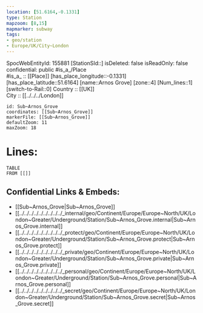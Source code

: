```yaml
---
location: [51.6164,-0.1331] 
type: Station 
mapzoom: [8,15] 
mapmarker: subway 
tags:
- geo/station
- Europe/UK/City~London
---
```

SpocWebEntityId: 155881
[StationSId::] 
isDeleted: false
isReadOnly: false
confidential: public
#is_a_/Place  
#is_a_ :: [[Place]] 
[has_place_longitude::-0.1331] 
[has_place_latitude::51.6164] 
[name::Arnos Grove] 
[zone::4] 
[Num_lines::1] 
[switch-to-Rail::0] 
Country :: [[UK]]  
City :: [[../../../London]]  


```leaflet
id: Sub~Arnos_Grove
coordinates: [[Sub~Arnos_Grove]] 
markerFile: [[Sub~Arnos_Grove]] 
defaultZoom: 11 
maxZoom: 18
```


# Lines: 
```dataview
TABLE 
FROM [[]] 
```

## Confidential Links & Embeds: 
- [[Sub~Arnos_Grove|Sub~Arnos_Grove]] 
- [[../../../../../../../../../_internal/geo/Continent/Europe/Europe~North/UK/London~Greater/Underground/Station/Sub~Arnos_Grove.internal|Sub~Arnos_Grove.internal]] 
- [[../../../../../../../../../_protect/geo/Continent/Europe/Europe~North/UK/London~Greater/Underground/Station/Sub~Arnos_Grove.protect|Sub~Arnos_Grove.protect]] 
- [[../../../../../../../../../_private/geo/Continent/Europe/Europe~North/UK/London~Greater/Underground/Station/Sub~Arnos_Grove.private|Sub~Arnos_Grove.private]] 
- [[../../../../../../../../../_personal/geo/Continent/Europe/Europe~North/UK/London~Greater/Underground/Station/Sub~Arnos_Grove.personal|Sub~Arnos_Grove.personal]] 
- [[../../../../../../../../../_secret/geo/Continent/Europe/Europe~North/UK/London~Greater/Underground/Station/Sub~Arnos_Grove.secret|Sub~Arnos_Grove.secret]] 
